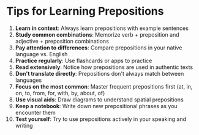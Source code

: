 # Tips for Learning Prepositions


1. **Learn in context**: Always learn prepositions with example sentences
2. **Study common combinations**: Memorize verb + preposition and adjective + preposition combinations
3. **Pay attention to differences**: Compare prepositions in your native language vs. English
4. **Practice regularly**: Use flashcards or apps to practice
5. **Read extensively**: Notice how prepositions are used in authentic texts
6. **Don't translate directly**: Prepositions don't always match between languages
7. **Focus on the most common**: Master frequent prepositions first (at, in, on, to, from, for, with, by, about, of)
8. **Use visual aids**: Draw diagrams to understand spatial prepositions
9. **Keep a notebook**: Write down new prepositional phrases as you encounter them
10. **Test yourself**: Try to use prepositions actively in your speaking and writing
